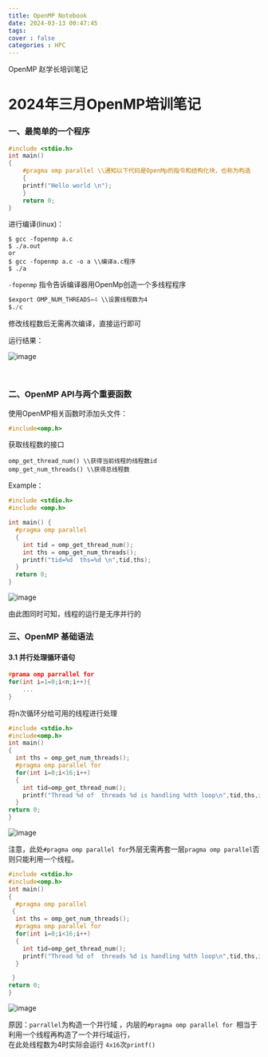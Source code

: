 ```yaml
---
title: OpenMP Notebook
date: 2024-03-13 00:47:45
tags:
cover : false
categories : HPC
---
```

OpenMP 赵学长培训笔记

<!-- more -->

# 2024年三月OpenMP培训笔记

### 一、最简单的一个程序

```c
#include <stdio.h>
int main()
{
	#pragma omp parallel \\通知以下代码是OpenMp的指令和结构化块，也称为构造
 	{ 
	printf("Hello world \n");
 	}
	return 0;
}
```

进行编译(linux)：

```
$ gcc -fopenmp a.c
$ ./a.out
or
$ gcc -fopenmp a.c -o a \\编译a.c程序 
$ ./a
```

​`-fopenmp`​ 指令告诉编译器用OpenMp创造一个多线程程序

```s
$export OMP_NUM_THREADS=4 \\设置线程数为4
$./c
```

修改线程数后无需再次编译，直接运行即可

运行结果：

​​![image](https://github.com/EarendelH/io_data/blob/main/img/image-20240310214101-5vmqznv.png?raw=true)​​

‍

### 二、OpenMP API与两个重要函数

使用OpenMP相关函数时添加头文件：

```c
#include<omp.h>
```

获取线程数的接口

```
omp_get_thread_num() \\获得当前线程的线程数id
omp_get_num_threads() \\获得总线程数
```

Example：

```c
#include <stdio.h>
#include <omp.h>

int main() {
  #pragma omp parallel 
  {
    int tid = omp_get_thread_num();
    int ths = omp_get_num_threads();
    printf("tid=%d  ths=%d \n",tid,ths);
  }
  return 0;
}
```

​![image](https://github.com/EarendelH/io_data/blob/main/img/image-20240310213455-o2ogank.png?raw=true)​

由此图同时可知，线程的运行是无序并行的

### 三、OpenMP 基础语法

#### 3.1 并行处理循环语句

```c
#prama omp parrallel for
for(int i=1=0;i<n;i++){
	...
}
```

将n次循环分给可用的线程进行处理

```c
#include <stdio.h>
#include<omp.h>
int main()
{
  int ths = omp_get_num_threads();
  #pragma omp parallel for
  for(int i=0;i<16;i++)
  {
    int tid=omp_get_thread_num();
    printf("Thread %d of  threads %d is handling %dth loop\n",tid,ths,i);
  }
return 0;
}
```

​![image](https://github.com/EarendelH/io_data/blob/main/img/image-20240310220127-g8hjg92.png?raw=true)​

注意，此处`#pragma omp parallel for`​外层无需再套一层`pragma omp parallel`​ 否则只能利用一个线程。

```c
#include <stdio.h>
#include<omp.h>
int main()
{
  #pragma omp parallel 
 {
  int ths = omp_get_num_threads();
  #pragma omp parallel for
  for(int i=0;i<16;i++)
  {
    int tid=omp_get_thread_num();
    printf("Thread %d of  threads %d is handling %dth loop\n",tid,ths,i);
  }

 }
return 0;
}
```

​![image](https://github.com/EarendelH/io_data/blob/main/img/image-20240310221552-r85jltz.png?raw=true)​

原因：`parrallel`​为构造一个并行域 ，内层的`#pragma omp parallel for `​相当于利用一个线程再构造了一个并行域运行，  
在此处线程数为4时实际会运行 `4x16`​ 次`printf()`​

‍
